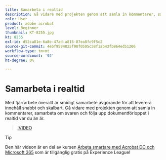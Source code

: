 ```yaml
---
title: Samarbeta i realtid
description: Gå vidare med projekten genom att samla in kommentarer, samarbeta om svar och följa upp dokumentförloppet i realtid var du än är
role: User
product: adobe acrobat
level: Beginner
thumbnail: KT-8255.jpg
kt: 8255
exl-id: d52ca81e-6a8e-47ad-a815-87ea8fc9f5c2
source-git-commit: 4ebf9594025f98f0505c58f1ab43fb864ed51206
workflow-type: tm+mt
source-wordcount: '92'
ht-degree: 0%

---
```


# Samarbeta i realtid

Med fjärrarbete överallt är smidigt samarbete avgörande för att leverera innehåll snabbt och skalbart. Gå vidare med projekten genom att samla in kommentarer, samarbeta om svaren och följa upp dokumentförloppet i realtid var du än är.

>[!VIDEO](https://video.tv.adobe.com/v/337500?quality=12&learn=on&hidetitle=true)

>[!TIP]
>
>Den här videon är en del av kursen [Arbeta smartare med Acrobat DC och Microsoft 365](https://experienceleague.adobe.com/?recommended=Acrobat-U-1-2021.microsoft365) som är tillgänglig gratis på Experience League!

